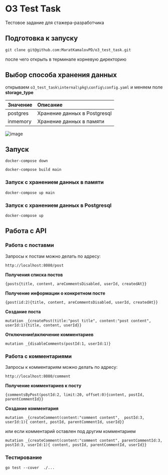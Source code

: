 # O3 Test Task
Тестовое задание для стажера-разработчика

## Подготовка к запуску
```
git clone git@github.com:MaratKamalovPD/o3_test_task.git
```
после чего открыть в терминале корневую директорию

## Выбор способа хранения данных

открываем `o3_test_task\internal\pkg\config\config.yaml` и меняем поле **storage_type**

| Значение        | Описание                                               |
|:----------------|:-------------------------------------------------------|
| postgres        | Хранение данных в Postgresql                           |
| inmemory        | Хранение данных в памяти                               |


![image](https://github.com/MaratKamalovPD/o3_test_task/assets/55689955/3925f839-fd93-4769-8403-5ca2ac636478)

## Запуск 
```
docker-compose down
```
```
docker-compose build main
```
### Запуск с хранением данных в памяти 
```
docker-compose up main
```
### Запуск с хранением данных в Postgresql
```
docker-compose up 
```

## Работа с API
### Работа с поставми
Запросы к постам можно делать по адресу:

```
http://localhost:8080/post
```

**Получения списка постов**
```
{posts{title, content, areCommentsDisabled, userId, createdAt}}
```

**Получение информации о конкретном посте**
```
{post(id:2){title, content, areCommentsDisabled, userId, createdAt}}
```

**Создание поста**
```
mutation _{createPost(title:"post title", content:"post content", userId:1){title, content, userId}}
```

**Отключение\включение комментариев**
```
mutation _{disableComments(postId:1, userId:1)}
```

### Работа с комментариями
Запросы к комментариям можно делать по адресу:

```
http://localhost:8080/comment
```

**Получение комментариев к посту**
```
{commentsByPost(postId:2, limit:20, offset:0){content, postId, parentCommentId}}
```

**Создание комментария**
```
mutation _{createComment(content:"comment content",  postId:3, userId:1){ content, postId, parentCommentId, userId}}
```

или если комментарий оставлен под другим комментарием

```
mutation _{createComment(content:"comment content", parentCommentId:3, postId:3, userId:1){ content, postId, parentCommentId, userId}} 
```

### Тестирование
```
go test --cover  ./...
```
